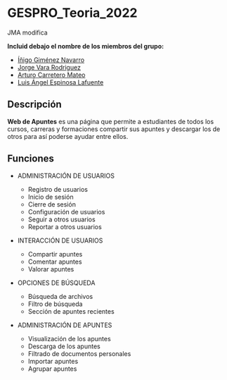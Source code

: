 # GESPRO_Teoria_2022

JMA modifica

**Incluid debajo el nombre de los miembros del grupo:**

- [Íñigo Giménez Navarro](https://github.com/InigoGimenezNavarro)  
- [Jorge Vara Rodriguez](https://github.com/Varix2)  
- [Arturo Carretero Mateo](https://github.com/arturoCM99)  
- [Luis Ángel Espinosa Lafuente](https://github.com/fravian99)  

## Descripción
**Web de Apuntes** es una página que permite a estudiantes de todos los cursos, carreras y formaciones compartir sus apuntes y descargar los de otros para así poderse ayudar entre ellos.
## Funciones  
- ADMINISTRACIÓN DE USUARIOS
    - Registro de usuarios 
    - Inicio de sesión  
    - Cierre de sesión
    - Configuración de usuarios  
    - Seguir a otros usuarios   
    - Reportar a otros usuarios  

- INTERACCIÓN DE USUARIOS
    - Compartir apuntes
    - Comentar apuntes  
    - Valorar apuntes  

- OPCIONES DE BÚSQUEDA
    - Búsqueda de archivos 
    - Filtro de búsqueda
    - Sección de apuntes recientes

- ADMINISTRACIÓN DE APUNTES  
    - Visualización de los apuntes
    - Descarga de los apuntes 
    - Filtrado de documentos personales    
    - Importar apuntes    
    - Agrupar apuntes  
